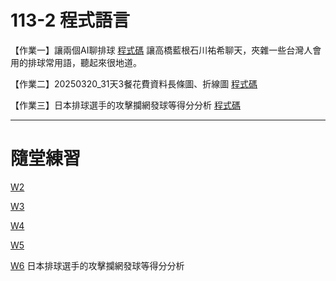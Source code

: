 # 113-2 程式語言

【作業一】讓兩個AI聊排球 [程式碼](https://colab.research.google.com/drive/1kDIjZpsfya86Z9py-xoKsqByee-fXjYQ#scrollTo=k2KRPvkB80Dj)
讓高橋藍根石川祐希聊天，夾雜一些台灣人會用的排球常用語，聽起來很地道。

【作業二】20250320_31天3餐花費資料長條圖、折線圖 [程式碼](https://colab.research.google.com/github/tsaijoy/JoyTsai/blob/main/%E3%80%90%E4%BD%9C%E6%A5%AD%E4%BA%8C%E3%80%9120250320_31%E5%A4%A93%E9%A4%90%E8%8A%B1%E8%B2%BB%E8%B3%87%E6%96%99%E9%95%B7%E6%A2%9D%E5%9C%96%E3%80%81%E6%8A%98%E7%B7%9A%E5%9C%96.ipynb#scrollTo=YwUnekDtjULS)

【作業三】日本排球選手的攻擊攔網發球等得分分析 [程式碼](https://colab.research.google.com/drive/1tZGhMHqvuNa8pJntgcXSoTEP8MY0f-cM#scrollTo=vurs7ub3SVDN)

--- 

# 隨堂練習

[W2](https://colab.research.google.com/drive/1eqRKDhc5UsssR0fnT3E-NDUs5QCqr8pT#scrollTo=uYKQAgcB0C9J)

[W3](https://colab.research.google.com/drive/1VsoM5tqSBpiRUTwZJ_UFb5iOxB06cJ2P#scrollTo=EOCl4WFJTKy2) 

[W4](https://colab.research.google.com/drive/1ZJl41yNogObRth5k5vE1ViJsS-BoxqUM#scrollTo=V_oQW7xFiwt3) 

[W5](https://colab.research.google.com/drive/1ijhoHDWcOapMx-Ipm_Hvwtk1M2GkiFSP#scrollTo=tKMUidAyVoW2) 

[W6](https://colab.research.google.com/drive/1tZGhMHqvuNa8pJntgcXSoTEP8MY0f-cM#scrollTo=vurs7ub3SVDN) 日本排球選手的攻擊攔網發球等得分分析


